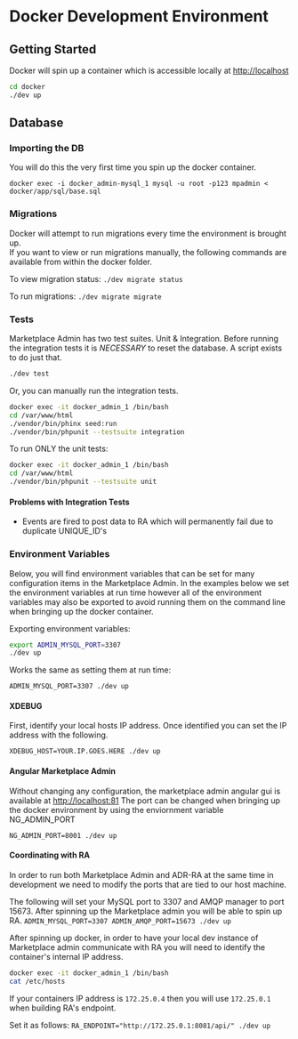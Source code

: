 # Docker Development Environment


## Getting Started
Docker will spin up a container which is accessible locally at [http://localhost](http://localhost)

```bash
cd docker
./dev up
```

## Database 

### Importing the DB

You will do this the very first time you spin up the docker container.  

`docker exec -i docker_admin-mysql_1 mysql -u root -p123 mpadmin < docker/app/sql/base.sql`

### Migrations

Docker will attempt to run migrations every time the environment is brought up.  
If you want to view or run migrations manually, the following commands are available from within the docker folder. 

To view migration status: `./dev migrate status`

To run migrations: `./dev migrate migrate`

### Tests

Marketplace Admin has two test suites.  Unit & Integration. Before running the integration tests
it is *NECESSARY* to reset the database.  A script exists to do just that. 

```bash
./dev test
```

Or, you can manually run the integration tests. 

```bash
docker exec -it docker_admin_1 /bin/bash
cd /var/www/html
./vendor/bin/phinx seed:run
./vendor/bin/phpunit --testsuite integration
```

To run ONLY the unit tests:

```bash
docker exec -it docker_admin_1 /bin/bash
cd /var/www/html
./vendor/bin/phpunit --testsuite unit
```

#### Problems with Integration Tests

* Events are fired to post data to RA which will permanently fail due to duplicate UNIQUE_ID's


### Environment Variables

Below, you will find environment variables that can be set for many configuration items in the Marketplace Admin.  In the examples below we set the environment variables at run time however all of the environment variables may also be exported to avoid running them on the command line when bringing up the docker container.

Exporting environment variables:
```bash
export ADMIN_MYSQL_PORT=3307
./dev up
```

Works the same as setting them at run time:

```ADMIN_MYSQL_PORT=3307 ./dev up```


#### XDEBUG

First, identify your local hosts IP address.  Once identified you can set the IP address with the following.

`XDEBUG_HOST=YOUR.IP.GOES.HERE ./dev up`

#### Angular Marketplace Admin 

Without changing any configuration, the marketplace admin angular gui is available at 
[http://localhost:81](http://localhost:81) The port can be changed when bringing up the docker
environment by using the enviornment variable NG_ADMIN_PORT

`NG_ADMIN_PORT=8001 ./dev up`

#### Coordinating with RA

In order to run both Marketplace Admin and ADR-RA at the same time in development we need to modify the ports that are tied to our host machine. 

The following will set your MySQL port to 3307 and AMQP manager to port 15673.
After spinning up the Marketplace admin you will be able to spin up RA. 
`ADMIN_MYSQL_PORT=3307 ADMIN_AMQP_PORT=15673 ./dev up`

After spinning up docker, in order to have your local dev instance of Marketplace admin communicate with RA you will need to identify the container's internal IP address. 

```bash
docker exec -it docker_admin_1 /bin/bash
cat /etc/hosts
```

If your containers IP address is `172.25.0.4` then you will use `172.25.0.1` when building RA's endpoint.

Set it as follows: 
`RA_ENDPOINT="http://172.25.0.1:8081/api/" ./dev up`
